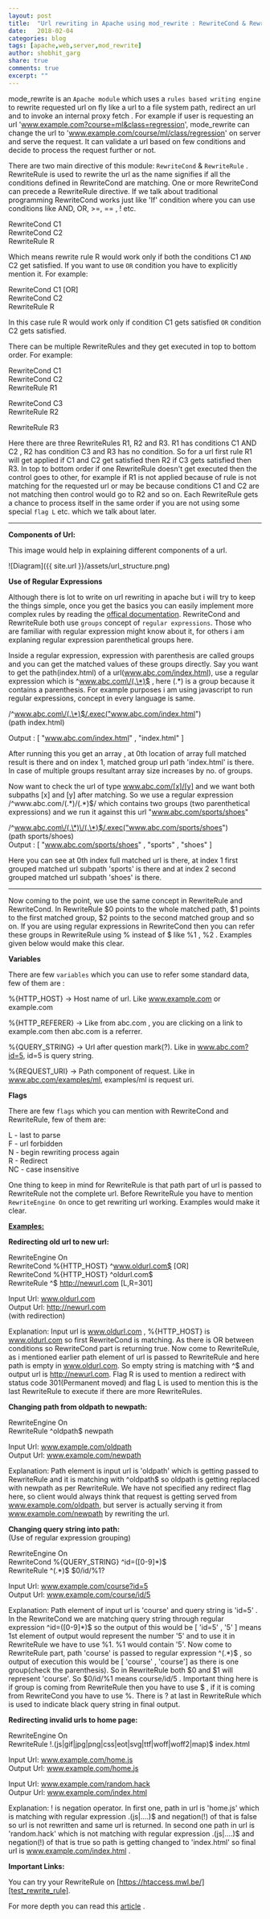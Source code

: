 ```yaml
---
layout: post
title:  "Url rewriting in Apache using mod_rewrite : RewriteCond & RewriteRule"
date:   2018-02-04
categories: blog
tags: [apache,web,server,mod_rewrite]
author: shobhit_garg
share: true
comments: true
excerpt: ""
---
```


mode_rewrite is an `Apache module` which uses a `rules based writing engine` to rewrite requested url on fly like a url to a file system path, redirect an url and to invoke an internal proxy fetch . For example if user is requesting an url 'www.example.com?course=ml&class=regression', mode_rewrite can change the url to 'www.example.com/course/ml/class/regression' on server and serve the request. It can validate a url based on few conditions and decide to process the request further or not.

There are two main directive of this module: `RewriteCond` & `RewriteRule` . RewriteRule is used to rewrite the url as the name signifies if all the conditions defined in RewriteCond are matching. One or more RewriteCond can precede a RewriteRule directive. If we talk about traditional programming RewriteCond works just like 'If' condition where you can use conditions like AND, OR, >=, == , ! etc. 

RewriteCond C1       
RewriteCond C2      
RewriteRule R     

Which means rewrite rule R would work only if both the conditions C1 `AND` C2 get satisfied. If you want to use `OR` condition you have to explicitly mention it. For example:

RewriteCond C1 [OR]    
RewriteCond C2     
RewriteRule R      

In this case rule R would work only if condition C1 gets satisfied `OR` condition C2 gets satisfied. 

There can be multiple RewriteRules and they get executed in top to bottom order. For example:

RewriteCond C1        
RewriteCond C2         
RewriteRule R1         

RewriteCond C3         
RewriteRule R2        

RewriteRule R3     

Here there are three RewriteRules R1, R2 and R3. R1 has conditions C1 AND C2 , R2 has condition C3 and R3 has no condition. So for a url first rule R1 will get applied if C1 and C2 get satisfied then R2 if C3 gets satisfied then R3. In top to bottom order if one RewriteRule doesn't get executed then the control goes to other, for example if R1 is not applied because of rule is not matching for the requested url or may be because conditions C1 and C2 are not matching then control would go to R2 and so on. Each RewriteRule gets a chance to process itself in the same order if you are not using some special `flag L` etc. which we talk about later.

------------------------------
__Components of Url:__     


This image would help in explaining different components of a url.

![Diagram]({{ site.url }}/assets/url_structure.png)


__Use of Regular Expressions__

Although there is lot to write on url rewriting in apache but i will try to keep the things simple, once you get the basics you can easily implement more complex rules by reading the [offical documentation][mod_rewrite]. RewriteCond and RewriteRule both use `groups` concept of `regular expressions`. Those who are familiar with regular expression might know about it, for others i am explaning regular expression parenthetical groups here. 

Inside a regular expression, expression with parenthesis are called groups and you can get the matched values of these groups directly. Say you want to get the path(index.html) of a url(www.abc.com/index.html), use a regular expression which is ^www.abc.com\/(.\*)$ , here (.\*) is a group because it contains a parenthesis. For example purposes i am using javascript to run regular expressions, concept in every language is same.

/^www.abc.com\/(.\*)$/.exec("www.abc.com/index.html")      
(path index.html)

Output : [ "www.abc.com/index.html" , "index.html" ]

After running this you get an array , at 0th location of array full matched result is there and on index 1, matched group url path 'index.html' is there. In case of multiple groups resultant array size increases by no. of groups.


Now want to check the url of type www.abc.com/[x]/[y] and we want both subpaths [x] and [y] after matching. So we use a regular expression /^www\.abc\.com\/(.\*)\/(.\*)$/ which contains two groups (two parenthetical expressions) and we run it against this url "www.abc.com/sports/shoes"

/^www.abc.com\/(.\*)\/(.\*)$/.exec("www.abc.com/sports/shoes")        
(path sports/shoes)           
Output :  [ "www.abc.com/sports/shoes" , "sports" , "shoes" ]               

Here you can see at 0th index full matched url is there, at index 1 first grouped matched url subpath 'sports' is there and at index 2 second grouped matched url subpath 'shoes' is there.

-------------------------

Now coming to the point, we use the same concept in RewriteRule and RewriteCond.
In RewriteRule $0 points to the whole matched path, $1 points to the first matched group, $2 points to the second matched group and so on.  If you are using regular expressions in RewriteCond then you can refer these groups in RewriteRule using % instead of $ like %1 , %2 . Examples given below would make this clear.


__Variables__

There are few `variables` which you can use to refer some standard data, few of them are :

%{HTTP_HOST} -> Host name of url. Like www.example.com or example.com

%{HTTP_REFERER} -> Like from abc.com , you are clicking on a link to example.com then abc.com is a referrer.

%{QUERY_STRING} -> Url after question mark(?). Like in www.abc.com?id=5, id=5 is query string.

%{REQUEST_URI} -> Path component of request. Like in www.abc.com/examples/ml, examples/ml is request uri. 

__Flags__

There are few `flags` which you can mention with RewriteCond and RewriteRule, few of them are:

L - last to parse       
F - url forbidden      
N - begin rewriting process again      
R  - Redirect       
NC - case insensitive      

One thing to keep in mind for RewriteRule is that path part of url is passed to RewriteRule not the complete url. Before RewriteRule you have to mention `RewriteEngine On` once to get rewriting url working. Examples would make it clear.


__<u>Examples:</u>__

__Redirecting old url to new url:__

RewriteEngine On        
RewriteCond %{HTTP_HOST} ^www.oldurl.com$ [OR]       
RewriteCond %{HTTP_HOST} ^oldurl.com$      
RewriteRule ^$  http://newurl.com [L,R=301]       

Input Url: www.oldurl.com        
Output Url: http://newurl.com         
(with redirection)

Explanation: Input url is www.oldurl.com , %{HTTP_HOST} is www.oldurl.com so first RewriteCond is matching. As there is OR  between conditions so RewriteCond part is returning true. Now come to RewriteRule, as i mentioned earlier path element of url is passed to RewriteRule and here path is empty in www.oldurl.com. 
So empty string is matching with ^$ and output url is http://newurl.com. Flag R is used to mention a redirect with status code 301(Permanent moved) and flag L is used to mention this is the last RewriteRule to execute if there are more RewriteRules. 


__Changing path from oldpath to newpath:__

RewriteEngine On        
RewriteRule ^oldpath$  newpath         

Input Url: www.example.com/oldpath        
Output Url: www.example.com/newpath        

Explanation: Path element is input url is 'oldpath' which is getting passed to RewriteRule and it is matching with ^oldpath$ so oldpath is getting replaced with newpath as per RewriteRule. We have not specified any redirect flag here, so client would always think that request is getting served from www.example.com/oldpath, but server is actually serving it from www.example.com/newpath by rewriting the url.


__Changing query string into path:__        
(Use of regular expression grouping)

RewriteEngine On     
RewriteCond %{QUERY_STRING} ^id=([0-9]\*)$        
RewriteRule ^(.\*)$ $0/id/%1?         

Input Url: www.example.com/course?id=5         
Output Url: www.example.com/course/id/5          

Explanation: Path element of input url is 'course' and query string is 'id=5' . In the RewriteCond we are matching query string through regular expression ^id=([0-9]\*)$ so the output of this would be [ 'id=5' , '5' ] means 1st element of output would represent the number '5' and to use it in RewriteRule we have to use %1. %1 would contain '5'. Now come to RewriteRule part, path 'course' is passed to regular expression ^(.\*)$ , so output of execution this would be [ 'course' , 'course'] as there is one group(check the parenthesis). So in RewriteRule both $0 and $1 will represent 'course'. So $0/id/%1 means course/id/5 .
Important thing here is if group is coming from RewriteRule then you have to use $ , if it is coming from RewriteCond you have to use %. There is ? at last in RewriteRule which is used to indicate black query string in final output.


__Redirecting invalid urls to home page:__

RewriteEngine On     
RewriteRule !.(js\|gif\|jpg\|png\|css\|eot\|svg\|ttf\|woff\|woff2\|map)$ index.html

Input Url: www.example.com/home.js         
Output Url: www.example.com/home.js

Input Url: www.example.com/random.hack        
Outpur Url: www.example.com/index.html


Explanation: ! is negation operator. In first one, path in url is 'home.js' which is matching with regular expression .(js\|....)$ and negation(!) of that is false so url is not rewritten and same url is returned. In second one path in url is 'random.hack' which is not matching with regular expression .(js\|....)$ and negation(!) of that is true so path is getting changed to 'index.html' so final url is www.example.com/index.html .





__Important Links:__

You can try your RewriteRule on [https://htaccess.mwl.be/][test_rewrite_rule].

For more depth you can read this [article][mode_rewrite_depth] .


[mod_rewrite]: http://httpd.apache.org/docs/current/mod/mod_rewrite.html
[test_rewrite_rule]: https://htaccess.mwl.be/
[mode_rewrite_depth]: https://code.tutsplus.com/tutorials/an-in-depth-guide-to-mod_rewrite-for-apache--net-6708
